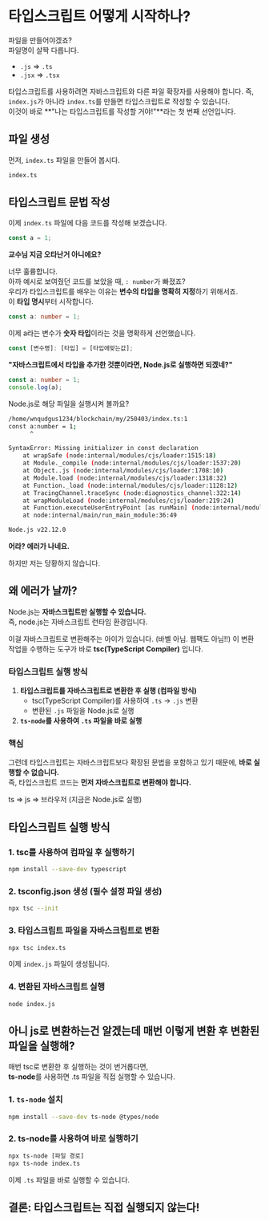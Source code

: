 # 타입스크립트 어떻게 시작하나?

파일을 만들어야겠죠?  
파일명이 살짝 다릅니다.

- `.js` => `.ts`
- `.jsx` => `.tsx`

타입스크립트를 사용하려면 자바스크립트와 다른 파일 확장자를 사용해야 합니다.
즉, `index.js`가 아니라 `index.ts`를 만들면 타입스크립트로 작성할 수 있습니다.  
이것이 바로 **"나는 타입스크립트를 작성할 거야!"**라는 첫 번째 선언입니다.

## 파일 생성

먼저, `index.ts` 파일을 만들어 봅시다.

```sh
index.ts
```

## 타입스크립트 문법 작성

이제 `index.ts` 파일에 다음 코드를 작성해 보겠습니다.

```ts
const a = 1;
```

**교수님 지금 오타난거 아니에요?**

너무 훌륭합니다.  
아까 예시로 보여줬던 코드를 보았을 때, `: number`가 빠졌죠?  
우리가 타입스크립트를 배우는 이유는 **변수의 타입을 명확히 지정**하기 위해서죠.  
이 **타입 명시**부터 시작합니다.

```ts
const a: number = 1;
```

이제 a라는 변수가 **숫자 타입**이라는 것을 명확하게 선언했습니다.

```ts
const [변수명]: [타입] = [타입에맞는값];
```

**"자바스크립트에서 타입을 추가한 것뿐이라면, Node.js로 실행하면 되겠네?"**

```ts
const a: number = 1;
console.log(a);
```

Node.js로 해당 파일을 실행시켜 볼까요?

```sh
/home/wnqudgus1234/blockchain/my/250403/index.ts:1
const a:number = 1;
      ^

SyntaxError: Missing initializer in const declaration
    at wrapSafe (node:internal/modules/cjs/loader:1515:18)
    at Module._compile (node:internal/modules/cjs/loader:1537:20)
    at Object..js (node:internal/modules/cjs/loader:1708:10)
    at Module.load (node:internal/modules/cjs/loader:1318:32)
    at Function._load (node:internal/modules/cjs/loader:1128:12)
    at TracingChannel.traceSync (node:diagnostics_channel:322:14)
    at wrapModuleLoad (node:internal/modules/cjs/loader:219:24)
    at Function.executeUserEntryPoint [as runMain] (node:internal/modules/run_main:170:5)
    at node:internal/main/run_main_module:36:49

Node.js v22.12.0
```

**어라? 에러가 나네요.**

하지만 저는 당황하지 않습니다.

## 왜 에러가 날까?

Node.js는 **자바스크립트만 실행할 수 있습니다.**  
즉, node.js는 자바스크립트 런타임 환경입니다.

이걸 자바스크립트로 변환해주는 아이가 있습니다. (바벨 아님. 웹팩도 아님!!)
이 변환 작업을 수행하는 도구가 바로 **tsc(TypeScript Compiler)** 입니다.

### 타입스크립트 실행 방식

1. **타입스크립트를 자바스크립트로 변환한 후 실행 (컴파일 방식)**
   - tsc(TypeScript Compiler)를 사용하여 `.ts` → `.js` 변환
   - 변환된 `.js` 파일을 Node.js로 실행
2. **`ts-node`를 사용하여 `.ts` 파일을 바로 실행**

### 핵심

그런데 타입스크립트는 자바스크립트보다 확장된 문법을 포함하고 있기 때문에, **바로 실행할 수 없습니다.**  
즉, 타입스크립트 코드는 **먼저 자바스크립트로 변환해야 합니다.**

ts => js => 브라우저 (지금은 Node.js로 실행)

## 타입스크립트 실행 방식

### 1. tsc를 사용하여 컴파일 후 실행하기

```sh
npm install --save-dev typescript
```

### 2. tsconfig.json 생성 (필수 설정 파일 생성)

```sh
npx tsc --init
```

### 3. 타입스크립트 파일을 자바스크립트로 변환

```sh
npx tsc index.ts
```

이제 `index.js` 파일이 생성됩니다.

### 4. 변환된 자바스크립트 실행

```sh
node index.js
```

## 아니 js로 변환하는건 알겠는데 매번 이렇게 변환 후 변환된 파일을 실행해?

매번 tsc로 변환한 후 실행하는 것이 번거롭다면,  
**ts-node**를 사용하면 .ts 파일을 직접 실행할 수 있습니다.

### 1. `ts-node` 설치

```sh
npm install --save-dev ts-node @types/node
```

### 2. ts-node를 사용하여 바로 실행하기

```bash
npx ts-node [파일 경로]
npx ts-node index.ts
```

이제 `.ts` 파일을 바로 실행할 수 있습니다.

## 결론: 타입스크립트는 직접 실행되지 않는다!
